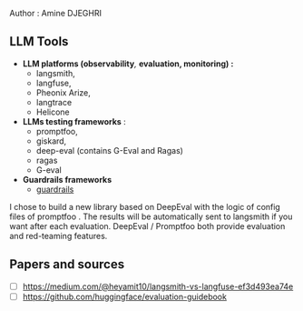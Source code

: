 Author : Amine DJEGHRI

## LLM Tools
- **LLM platforms (observability**_,_ **evaluation, monitoring) :** 
	- langsmith,
	- langfuse, 
	- Pheonix Arize,
	- langtrace
	- Helicone
- **LLMs testing frameworks** :
	- promptfoo, 
	- giskard, 
	- deep-eval (contains G-Eval and Ragas)
	- ragas
	- G-eval
- **Guardrails frameworks** 
	- [guardrails](https://github.com/guardrails-ai/guardrails)

I chose to build a new library based on DeepEval with the logic of config files of promptfoo .
The results will be automatically sent to langsmith if you want after each evaluation.
DeepEval / Promptfoo both provide evaluation and red-teaming features.

## Papers and sources

- [ ] https://medium.com/@heyamit10/langsmith-vs-langfuse-ef3d493ea74e
- [ ] https://github.com/huggingface/evaluation-guidebook
